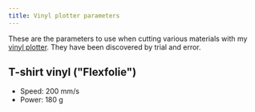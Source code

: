 ```yaml
---
title: Vinyl plotter parameters
---
```


These are the parameters to use when cutting various materials with my [vinyl plotter](https://www.ebay.de/itm/254174939361). They have been discovered by trial and error.

## T-shirt vinyl ("Flexfolie")

* Speed: 200 mm/s  
* Power: 180 g
